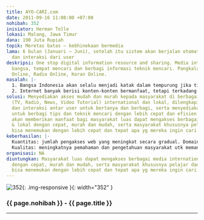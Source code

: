 ```yaml
---
title: AYO-CARI.com
date: 2011-09-16 11:08:00 +07:00
nohibah: 352
inisiator: Herman Tolle
lokasi: Malang, Jawa Timur
dana: 190 Juta Rupiah
topik: Meretas batas – kebhinekaan bermedia
lama: 6 bulan (Januari – Juni), setelah itu sistem akan berjalan otomatis dg updating
  dan interaksi dari user
deskripsi: One stop digital information resource and sharing. Media interaksi anak
  bangsa, tempat mencari dan berbagi informasi teknik mencari. Pangkalan media TV
  Online, Radio Online, Koran Online.
masalah: |-
  1. Bangsa Indonesia akan selalu menjadi katak dalam tempurung jika tidak mempu mengikuti perkembangan global, melihat sisi baik negara lain dan melihat bagaimana negara lain melihat Indonesia.
  2. Internet banyak berisi konten-konten bermanfaat, tetapi terkadang kita tidak tahu bagaimana mencari dan mengaksesnya
solusi: Menyediakan akses mudah dan murah kepada masyarakat di berbagai media online
  (TV, Radio, News, Video Tutorial) international dan lokal, dilengkapi fitur terjemahan
  dan interaksi antar user untuk bertanya dan berbagi, serta menyediakan framework
  untuk berbagi tips dan teknik mencari dengan lebih cepat dan efisien. Proyek ini
  akan memberikan manfaat bagi masyarakat luas dapat mengakses berbagai media international
  & lokal dengan cepat, murah dan mudah, serta masyarakat khususnya pelajar dan mahasiswa
  bisa menemukan dengan lebih cepat dan tepat apa yg mereka ingin cari melalui internet
keberhasilan: |-
  Kuantitas: jumlah pengakses web yang meningkat secara gradual. Domain dikenal dan dimanfaatkan oleh user Indonesia.
  Kualitas: meningkatnya pemahaman dan pengetahuan masyarakat utk memanfaatkan internet utk menemukan apa yg berguna bagi dirinya. Diukur melalaui repson user (quisioner atau comment)
organisasi: NA
diuntungkan: Masyarakat luas dapat mengakses berbagai media international & lokal
  dengan cepat, murah dan mudah, serta masyarakat khususnya pelajar dan mahasiswa
  bisa menemukan dengan lebih cepat dan tepat apa yg mereka ingin cari melalui internet
---
```


![352](/static/img/hibahcmb/352.png){: .img-responsive }{: width="352" }

### {{ page.nohibah }} - {{ page.title }}

---
